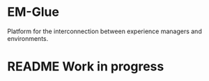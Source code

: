# EM-Glue
Platform for the interconnection between experience managers and environments.

# README Work in progress
